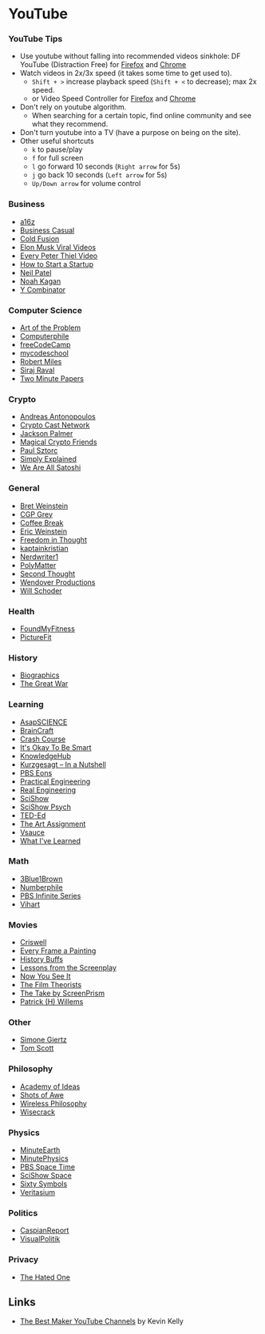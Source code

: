 # YouTube

### YouTube Tips
* Use youtube without falling into recommended videos sinkhole: DF YouTube (Distraction Free) for [Firefox](https://addons.mozilla.org/en-US/firefox/addon/df-youtube/) and [Chrome](https://chrome.google.com/webstore/detail/df-tube-distraction-free/mjdepdfccjgcndkmemponafgioodelna?hl=en)
* Watch videos in 2x/3x speed (it takes some time to get used to).
  * `Shift + >` increase playback speed (`Shift + <` to decrease); max 2x speed.
  * or Video Speed Controller for [Firefox](https://addons.mozilla.org/en-US/firefox/addon/videospeed/) and [Chrome](https://chrome.google.com/webstore/detail/video-speed-controller/nffaoalbilbmmfgbnbgppjihopabppdk?hl=en)
* Don't rely on youtube algorithm.
  * When searching for a certain topic, find online community and see what they recommend.
* Don't turn youtube into a TV (have a purpose on being on the site).
* Other useful shortcuts
  * `k` to pause/play
  * `f` for full screen
  * `l` go forward 10 seconds (`Right arrow` for 5s)
  * `j` go back 10 seconds (`Left arrow` for 5s)
  * `Up/Down arrow` for volume control

### Business
* [a16z](https://www.youtube.com/channel/UC9cn0TuPq4dnbTY-CBsm8XA)
* [Business Casual](https://www.youtube.com/channel/UC_E4px0RST-qFwXLJWBav8Q)
* [Cold Fusion](https://www.youtube.com/channel/UC4QZ_LsYcvcq7qOsOhpAX4A)
* [Elon Musk Viral Videos](https://www.youtube.com/channel/UC2U_ApECr-ifnTu9GIHcAEg)
* [Every Peter Thiel Video](https://www.youtube.com/channel/UC3ObfUE2qbhzkC11v0WQtQg)
* [How to Start a Startup](https://www.youtube.com/channel/UCxIJaCMEptJjxmmQgGFsnCg)
* [Neil Patel](https://www.youtube.com/channel/UCl-Zrl0QhF66lu1aGXaTbfw)
* [Noah Kagan](https://www.youtube.com/channel/UCF2v8v8te3_u4xhIQ8tGy1g)
* [Y Combinator](https://www.youtube.com/channel/UCcefcZRL2oaA_uBNeo5UOWg)

### Computer Science
* [Art of the Problem](https://www.youtube.com/channel/UCotwjyJnb-4KW7bmsOoLfkg)
* [Computerphile](https://www.youtube.com/channel/UC9-y-6csu5WGm29I7JiwpnA)
* [freeCodeCamp](https://www.youtube.com/channel/UC8butISFwT-Wl7EV0hUK0BQ)
* [mycodeschool](https://www.youtube.com/user/mycodeschool/featured)
* [Robert Miles](https://www.youtube.com/channel/UCLB7AzTwc6VFZrBsO2ucBMg)
* [Siraj Raval](https://www.youtube.com/channel/UCWN3xxRkmTPmbKwht9FuE5A)
* [Two Minute Papers](https://www.youtube.com/channel/UCbfYPyITQ-7l4upoX8nvctg)

### Crypto
* [Andreas Antonopoulos](https://www.youtube.com/channel/UCJWCJCWOxBYSi5DhCieLOLQ)
* [Crypto Cast Network](https://www.youtube.com/channel/UCHFL9uTsDbOuBtkhfabU38w/videos)
* [Jackson Palmer](https://www.youtube.com/channel/UCTOzxu_HvuJfZtTJ6AZ7rkA)
* [Magical Crypto Friends](https://www.youtube.com/channel/UCVVDsIYJBQ_C7Bh_aI3ZMxQ)
* [Paul Sztorc](https://www.youtube.com/channel/UCOSc1fEk1Sgo_dApZL6-cMQ)
* [Simply Explained](https://www.youtube.com/channel/UCnxrdFPXJMeHru_b4Q_vTPQ)
* [We Are All Satoshi](https://www.youtube.com/channel/UC8aCt-P8D9mU3CMjeKUWQwg)

### General
* [Bret Weinstein](https://www.youtube.com/channel/UCi5N_uAqApEUIlg32QzkPlg/videos)
* [CGP Grey](https://www.youtube.com/user/CGPGrey/featured)
* [Coffee Break](https://www.youtube.com/channel/UC9WQRw8jgJhag-vkDNTDMRg)
* [Eric Weinstein](https://www.youtube.com/channel/UCR85PW_B_7_Aisx5vNS7Gjw)
* [Freedom in Thought](https://www.youtube.com/channel/UCd6Za0CXVldhY8fK8eYoIuw)
* [kaptainkristian](https://www.youtube.com/channel/UCuPgdqQKpq4T4zeqmTelnFg)
* [Nerdwriter1](https://www.youtube.com/channel/UCJkMlOu7faDgqh4PfzbpLdg)
* [PolyMatter](https://www.youtube.com/channel/UCgNg3vwj3xt7QOrcIDaHdFg)
* [Second Thought](https://www.youtube.com/channel/UCJm2TgUqtK1_NLBrjNQ1P-w)
* [Wendover Productions](https://www.youtube.com/channel/UC9RM-iSvTu1uPJb8X5yp3EQ)
* [Will Schoder](https://www.youtube.com/channel/UCcRdUHUuBqU9uCsEuG39Nmg)

### Health
* [FoundMyFitness](https://www.youtube.com/channel/UCWF8SqJVNlx-ctXbLswcTcA)
* [PictureFit](https://www.youtube.com/channel/UCadiU6WTKl65HUwEih1XLYg)

### History
* [Biographics](https://www.youtube.com/channel/UClnDI2sdehVm1zm_LmUHsjQ)
* [The Great War](https://www.youtube.com/user/TheGreatWar/featured)

### Learning
* [AsapSCIENCE](https://www.youtube.com/channel/UCC552Sd-3nyi_tk2BudLUzA)
* [BrainCraft](https://www.youtube.com/channel/UCt_t6FwNsqr3WWoL6dFqG9w)
* [Crash Course](https://www.youtube.com/channel/UCX6b17PVsYBQ0ip5gyeme-Q)
* [It's Okay To Be Smart](https://www.youtube.com/channel/UCH4BNI0-FOK2dMXoFtViWHw)
* [KnowledgeHub](https://www.youtube.com/channel/UC2_KC8lshtCyiLApy27raYw)
* [Kurzgesagt – In a Nutshell](https://www.youtube.com/channel/UCsXVk37bltHxD1rDPwtNM8Q)
* [PBS Eons](https://www.youtube.com/channel/UCzR-rom72PHN9Zg7RML9EbA)
* [Practical Engineering](https://www.youtube.com/channel/UCMOqf8ab-42UUQIdVoKwjlQ)
* [Real Engineering](https://www.youtube.com/channel/UCR1IuLEqb6UEA_zQ81kwXfg)
* [SciShow](https://www.youtube.com/channel/UCZYTClx2T1of7BRZ86-8fow)
* [SciShow Psych](https://www.youtube.com/channel/UCUdettijNYvLAm4AixZv4RA)
* [TED-Ed](https://www.youtube.com/channel/UCAuUUnT6oDeKwE6v1NGQxug)
* [The Art Assignment](https://www.youtube.com/channel/UCmQThz1OLYt8mb2PU540LOA)
* [Vsauce](https://www.youtube.com/channel/UC6nSFpj9HTCZ5t-N3Rm3-HA)
* [What I've Learned](https://www.youtube.com/channel/UCqYPhGiB9tkShZorfgcL2lA)

### Math
* [3Blue1Brown](https://www.youtube.com/channel/UCYO_jab_esuFRV4b17AJtAw)
* [Numberphile](https://www.youtube.com/channel/UCoxcjq-8xIDTYp3uz647V5A)
* [PBS Infinite Series](https://www.youtube.com/channel/UCs4aHmggTfFrpkPcWSaBN9g/featured)
* [Vihart](https://www.youtube.com/channel/UCOGeU-1Fig3rrDjhm9Zs_wg)

### Movies
* [Criswell](https://www.youtube.com/channel/UCL5kBJmBUVFLYBDiSiK1VDw)
* [Every Frame a Painting](https://www.youtube.com/channel/UCjFqcJQXGZ6T6sxyFB-5i6A)
* [History Buffs](https://www.youtube.com/channel/UCggHoXaj8BQHIiPmOxezeWA)
* [Lessons from the Screenplay](https://www.youtube.com/channel/UCErSSa3CaP_GJxmFpdjG9Jw)
* [Now You See It](https://www.youtube.com/channel/UCWTFGPpNQ0Ms6afXhaWDiRw)
* [The Film Theorists](https://www.youtube.com/channel/UC3sznuotAs2ohg_U__Jzj_Q)
* [The Take by ScreenPrism](https://www.youtube.com/channel/UCVjsbqKtxkLt7bal4NWRjJQ)
* [Patrick (H) Willems](https://www.youtube.com/channel/UCF1fG3gT44nGTPU2sVLoFWg)

### Other
* [Simone Giertz](https://www.youtube.com/channel/UC3KEoMzNz8eYnwBC34RaKCQ/featured)
* [Tom Scott](https://www.youtube.com/channel/UCBa659QWEk1AI4Tg--mrJ2A)

### Philosophy
* [Academy of Ideas](https://www.youtube.com/channel/UCiRiQGCHGjDLT9FQXFW0I3A)
* [Shots of Awe](https://www.youtube.com/channel/UClYb9NpXnRemxYoWbcYANsA)
* [Wireless Philosophy](https://www.youtube.com/channel/UCpvhlSLzg2LT89FNUuN-Sig)
* [Wisecrack](https://www.youtube.com/channel/UC6-ymYjG0SU0jUWnWh9ZzEQ)

### Physics
* [MinuteEarth](https://www.youtube.com/channel/UCeiYXex_fwgYDonaTcSIk6w)
* [MinutePhysics](https://www.youtube.com/channel/UCUHW94eEFW7hkUMVaZz4eDg)
* [PBS Space Time](https://www.youtube.com/channel/UC7_gcs09iThXybpVgjHZ_7g)
* [SciShow Space](https://www.youtube.com/channel/UCrMePiHCWG4Vwqv3t7W9EFg)
* [Sixty Symbols](https://www.youtube.com/user/sixtysymbols/featured)
* [Veritasium](https://www.youtube.com/channel/UCHnyfMqiRRG1u-2MsSQLbXA)

### Politics
* [CaspianReport](https://www.youtube.com/channel/UCwnKziETDbHJtx78nIkfYug)
* [VisualPolitik](https://www.youtube.com/channel/UCT3v6vL2H5HK4loLMc8pmCw)

### Privacy
* [The Hated One](https://www.youtube.com/channel/UCjr2bPAyPV7t35MvcgT3W8Q)

## Links
* [The Best Maker YouTube Channels](https://kk.org/cooltools/the-best-maker-youtube-channels/) by Kevin Kelly
